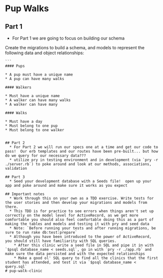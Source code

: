 # Pup Walks

## Part 1
  * For Part 1 we are going to focus on building our schema

  Create the migrations to build a schema, and models to represent the following data and object relationships:

    ```
    #### Pups

    * A pup must have a unique name
    * A pup can have many walks

    #### Walkers

    * Must have a unique name
    * A walker can have many walks
    * A walker can have many

    #### Walks

    * Must have a day
    * Must belong to one pup
    * Must belong to one walker
```

## Part 2
  * For Part 2 we will run our specs one at a time and get our code to pass!  Our erb templates and our routes have been pre-built... but how do we query for our necessary data???
  * utilize pry in testing environment and in development (via `pry -r ./server.rb`) to poke around and look at our methods, associations, validation

## Part 3
  * Seed your development database with a Seeds file!  open up your app and poke around and make sure it works as you expect

## Important notes
  * Work through this on your own as a TDD exercise. Write tests for the user stories and then develop your migrations and models from there.
  * This TDD is for practice to see errors when things aren't set up correctly on the model level for ActiveRecord, as we get more comfortable you should also feel comfortable doing this as a part of making the tables and models and testing it with pry and seed data
  * Note: `Before running your tests and after running migrations, be sure to run rake db:test:prepare`
  * Although you have been introduced to the power of ActiveRecord, you should still have familiarity with SQL queries.  
    * After this clinic write a seed file in SQL and pipe it in with `$psql database_name < seeds.sql`, go in with `pry -r ./app.rb` and make sure the data persisted and with the expected relationships
    * Make a good ol' SQL query to find all the clinics that the first student has attended, and test it via `$psql database_name < query.sql`
# pup-walk-clinic
